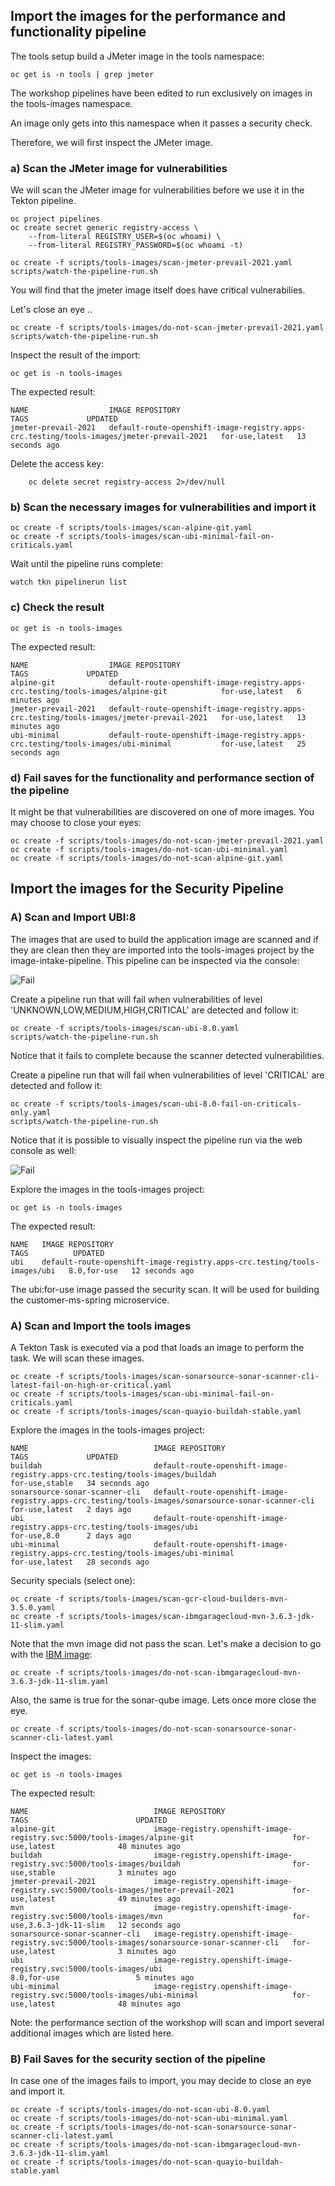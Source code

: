 ## Import the images for the performance and functionality pipeline

The tools setup build a JMeter image in the tools namespace:

    oc get is -n tools | grep jmeter

The workshop pipelines have been edited to run exclusively on images in the tools-images namespace. 

An image only gets into this namespace when it passes a security check.

Therefore, we will first inspect the JMeter image.

### a) Scan the JMeter image for vulnerabilities

We will scan the JMeter image for vulnerabilities before we use it in the Tekton pipeline. 

    oc project pipelines
    oc create secret generic registry-access \
        --from-literal REGISTRY_USER=$(oc whoami) \
        --from-literal REGISTRY_PASSWORD=$(oc whoami -t)

    oc create -f scripts/tools-images/scan-jmeter-prevail-2021.yaml 
    scripts/watch-the-pipeline-run.sh

You will find that the jmeter image itself does have critical vulnerabilies. 

Let's close an eye ..

    oc create -f scripts/tools-images/do-not-scan-jmeter-prevail-2021.yaml
    scripts/watch-the-pipeline-run.sh    

Inspect the result of the import:

    oc get is -n tools-images

The expected result:

    NAME                  IMAGE REPOSITORY                                                                           TAGS             UPDATED
    jmeter-prevail-2021   default-route-openshift-image-registry.apps-crc.testing/tools-images/jmeter-prevail-2021   for-use,latest   13 seconds ago

Delete the access key:

        oc delete secret registry-access 2>/dev/null

### b) Scan the necessary images for vulnerabilities and import it

    oc create -f scripts/tools-images/scan-alpine-git.yaml
    oc create -f scripts/tools-images/scan-ubi-minimal-fail-on-criticals.yaml 

Wait until the pipeline runs complete:

    watch tkn pipelinerun list


### c)  Check the result

    oc get is -n tools-images

The expected result:

    NAME                  IMAGE REPOSITORY                                                                           TAGS             UPDATED
    alpine-git            default-route-openshift-image-registry.apps-crc.testing/tools-images/alpine-git            for-use,latest   6 minutes ago
    jmeter-prevail-2021   default-route-openshift-image-registry.apps-crc.testing/tools-images/jmeter-prevail-2021   for-use,latest   13 minutes ago
    ubi-minimal           default-route-openshift-image-registry.apps-crc.testing/tools-images/ubi-minimal           for-use,latest   25 seconds ago

### d) Fail saves for the functionality and performance section of the pipeline

It might be that vulnerabilities are discovered on one of more images. You may choose to close your eyes:

    oc create -f scripts/tools-images/do-not-scan-jmeter-prevail-2021.yaml
    oc create -f scripts/tools-images/do-not-scan-ubi-minimal.yaml
    oc create -f scripts/tools-images/do-not-scan-alpine-git.yaml 

## Import the images for the Security Pipeline

### A) Scan and Import UBI:8

The images that are used to build the application image are scanned and if they are clean then they are imported into the tools-images project by the image-intake-pipeline. This pipeline can be inspected via the console:

![Fail](../../images/image-intake-pipeline-prevail-2021.png?raw=true "Title")


Create a pipeline run that will fail when vulnerabilities of level  'UNKNOWN,LOW,MEDIUM,HIGH,CRITICAL' are detected and follow it:

    oc create -f scripts/tools-images/scan-ubi-8.0.yaml 
    scripts/watch-the-pipeline-run.sh

Notice that it fails to complete because the scanner detected vulnerabilities. 

Create a pipeline run that will fail when vulnerabilities of level  'CRITICAL' are detected and follow it:

    oc create -f scripts/tools-images/scan-ubi-8.0-fail-on-criticals-only.yaml 
    scripts/watch-the-pipeline-run.sh

Notice that it is possible to visually inspect the pipeline run via the web console as well:

![Fail](../../images/watch-the-intake.png?raw=true "Title")

Explore the images in the tools-images project:

    oc get is -n tools-images

The expected result:

    NAME   IMAGE REPOSITORY                                                           TAGS          UPDATED
    ubi    default-route-openshift-image-registry.apps-crc.testing/tools-images/ubi   8.0,for-use   12 seconds ago

The ubi:for-use image passed the security scan. It will be used for building the customer-ms-spring microservice. 

### A) Scan and Import the tools images

A Tekton Task is executed via a pod that loads an image to perform the task. We will scan these images.

    oc create -f scripts/tools-images/scan-sonarsource-sonar-scanner-cli-latest-fail-on-high-or-critical.yaml
    oc create -f scripts/tools-images/scan-ubi-minimal-fail-on-criticals.yaml 
    oc create -f scripts/tools-images/scan-quayio-buildah-stable.yaml

Explore the images in the tools-images project:

    NAME                            IMAGE REPOSITORY                                                                                     TAGS             UPDATED
    buildah                         default-route-openshift-image-registry.apps-crc.testing/tools-images/buildah                         for-use,stable   34 seconds ago    
    sonarsource-sonar-scanner-cli   default-route-openshift-image-registry.apps-crc.testing/tools-images/sonarsource-sonar-scanner-cli   for-use,latest   2 days ago
    ubi                             default-route-openshift-image-registry.apps-crc.testing/tools-images/ubi                             for-use,8.0      2 days ago
    ubi-minimal                     default-route-openshift-image-registry.apps-crc.testing/tools-images/ubi-minimal                     for-use,latest   28 seconds ago


Security specials (select one):

    oc create -f scripts/tools-images/scan-gcr-cloud-builders-mvn-3.5.0.yaml 
    oc create -f scripts/tools-images/scan-ibmgaragecloud-mvn-3.6.3-jdk-11-slim.yaml 

Note that the mvn image did not pass the scan. Let's make a decision to go with the [IBM image](https://quay.io/repository/ibmgaragecloud/maven?tab=tags):

    oc create -f scripts/tools-images/do-not-scan-ibmgaragecloud-mvn-3.6.3-jdk-11-slim.yaml 

Also, the same is true for the sonar-qube image. Lets once more close the eye. 

    oc create -f scripts/tools-images/do-not-scan-sonarsource-sonar-scanner-cli-latest.yaml

Inspect the images:

    oc get is -n tools-images

The expected result:

    NAME                            IMAGE REPOSITORY                                                                              TAGS                        UPDATED
    alpine-git                      image-registry.openshift-image-registry.svc:5000/tools-images/alpine-git                      for-use,latest              48 minutes ago
    buildah                         image-registry.openshift-image-registry.svc:5000/tools-images/buildah                         for-use,stable              3 minutes ago
    jmeter-prevail-2021             image-registry.openshift-image-registry.svc:5000/tools-images/jmeter-prevail-2021             for-use,latest              49 minutes ago
    mvn                             image-registry.openshift-image-registry.svc:5000/tools-images/mvn                             for-use,3.6.3-jdk-11-slim   12 seconds ago
    sonarsource-sonar-scanner-cli   image-registry.openshift-image-registry.svc:5000/tools-images/sonarsource-sonar-scanner-cli   for-use,latest              3 minutes ago
    ubi                             image-registry.openshift-image-registry.svc:5000/tools-images/ubi                             8.0,for-use                 5 minutes ago
    ubi-minimal                     image-registry.openshift-image-registry.svc:5000/tools-images/ubi-minimal                     for-use,latest              48 minutes ago

Note: the performance section of the workshop will scan and import several additional images which are listed here.


### B) Fail Saves for the security section of the pipeline

In case one of the images fails to import, you may decide to close an eye and import it. 

    oc create -f scripts/tools-images/do-not-scan-ubi-8.0.yaml 
    oc create -f scripts/tools-images/do-not-scan-ubi-minimal.yaml 
    oc create -f scripts/tools-images/do-not-scan-sonarsource-sonar-scanner-cli-latest.yaml 
    oc create -f scripts/tools-images/do-not-scan-ibmgaragecloud-mvn-3.6.3-jdk-11-slim.yaml 
    oc create -f scripts/tools-images/do-not-scan-quayio-buildah-stable.yaml 